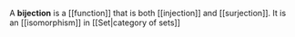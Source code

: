 A **bijection** is a [[function]] that is both [[injection]] and [[surjection]]. It is an [[isomorphism]] in [[Set|category of sets]]